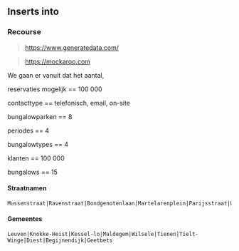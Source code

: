 ## Inserts into

### Recourse
> https://www.generatedata.com/


> https://mockaroo.com

We gaan er vanuit dat het aantal, 

reservaties mogelijk == 100 000


contacttype == telefonisch, email, on-site


bungalowparken == 8


periodes == 4


bungalowtypes == 4


klanten == 100 000


bungalows == 15


#### Straatnamen
```
Mussenstraat|Ravenstraat|Bondgenotenlaan|Martelarenplein|Parijsstraat|Urselweg|Kemmelbergstraat
```
#### Gemeentes
```
Leuven|Knokke-Heist|Kessel-lo|Maldegem|Wilsele|Tienen|Tielt-Winge|Diest|Begijnendijk|Geetbets
```
<!--stackedit_data:
eyJoaXN0b3J5IjpbLTU0NDU4MDA4MywxODU0MzUyNDI5LDY2Mz
UzMjg5LC05NTUyNDkxMDddfQ==
-->